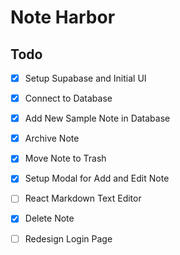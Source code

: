 # Note Harbor

## Todo

- [x] Setup Supabase and Initial UI
- [x] Connect to Database
- [x] Add New Sample Note in Database
- [x] Archive Note
- [x] Move Note to Trash
- [x] Setup Modal for Add and Edit Note
- [ ] React Markdown Text Editor
- [x] Delete Note
- [ ] Redesign Login Page

